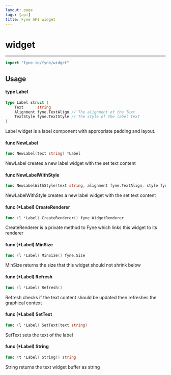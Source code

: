 ```yaml
---
layout: page
tags: [api]
title: Fyne API widget
---
```


# widget
---
```go
import "fyne.io/fyne/widget"
```

## Usage

#### type Label

```go
type Label struct {
	Text      string
	Alignment fyne.TextAlign // The alignment of the Text
	TextStyle fyne.TextStyle // The style of the label text
}
```

Label widget is a label component with appropriate padding and layout.

#### func  NewLabel

```go
func NewLabel(text string) *Label
```
NewLabel creates a new label widget with the set text content

#### func  NewLabelWithStyle

```go
func NewLabelWithStyle(text string, alignment fyne.TextAlign, style fyne.TextStyle) *Label
```
NewLabelWithStyle creates a new label widget with the set text content

#### func (*Label) CreateRenderer

```go
func (l *Label) CreateRenderer() fyne.WidgetRenderer
```
CreateRenderer is a private method to Fyne which links this widget to its renderer

#### func (*Label) MinSize

```go
func (l *Label) MinSize() fyne.Size
```
MinSize returns the size that this widget should not shrink below

#### func (*Label) Refresh

```go
func (l *Label) Refresh()
```
Refresh checks if the text content should be updated then refreshes the graphical context

#### func (*Label) SetText

```go
func (l *Label) SetText(text string)
```
SetText sets the text of the label

#### func (*Label) String

```go
func (t *Label) String() string
```
String returns the text widget buffer as string
